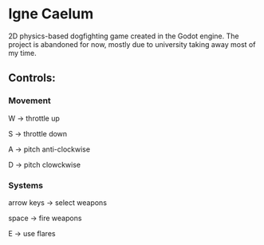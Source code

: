 # Igne Caelum

2D physics-based dogfighting game created in the Godot engine. The project is abandoned for now, mostly due to university taking away most of my time.

## Controls:

### Movement

W           -> throttle up

S           -> throttle down

A           -> pitch anti-clockwise

D           -> pitch clowckwise


### Systems

arrow keys  -> select weapons

space       -> fire weapons

E           -> use flares
